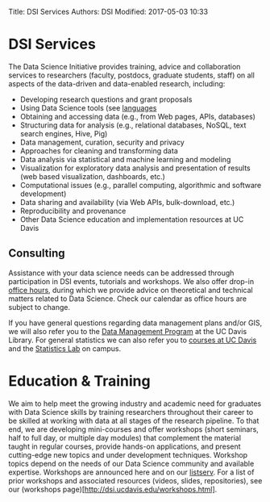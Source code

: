 Title: DSI Services 
Authors: DSI
Modified: 2017-05-03 10:33

# DSI Services

The Data Science Initiative provides training, advice and collaboration services to
researchers (faculty, postdocs, graduate students, staff) on all aspects of
the data-driven and data-enabled research, including:

* Developing research questions and grant proposals
* Using Data Science tools (see [languages](languages.html)
* Obtaining and accessing data (e.g., from Web pages, APIs, databases)
* Structuring data for analysis (e.g., relational databases, NoSQL, text search
  engines, Hive, Pig)
* Data management, curation, security and privacy
* Approaches for cleaning and transforming data
* Data analysis via statistical and machine learning and modeling
* Visualization for exploratory data analysis and presentation of results
  (web based visualization, dashboards, etc.)
* Computational issues (e.g., parallel computing, algorithmic and software
  development)
* Data sharing and availability (via Web APIs, bulk-download, etc.)
* Reproducibility and provenance
* Other Data Science education and implementation resources at UC Davis

## Consulting

Assistance with your data science needs can be addressed through participation
in DSI events, tutorials and workshops. We also offer drop-in [office
hours]({tag}officehours), during which we provide advice on theoretical and technical
matters related to Data Science. Check our calendar as office hours are subject to
change.

If you have general questions regarding data management plans and/or GIS, we
will also refer you to the [Data Management Program][] at the UC Davis
Library. For general statistics we can also refer you to [courses at UC
Davis][] and the [Statistics Lab][] on campus. 

[Data Management Program]: https://www.library.ucdavis.edu/service/data-management/
[Statistics Lab]: http://www.stat.ucdavis.edu/stat-lab/services.html
[Courses at UC Davis]: http://dsi.ucdavis.edu/UCD_courses.html

# Education & Training

We aim to help meet the growing industry and academic need for graduates with
Data Science skills by training researchers throughout their career to be
skilled at working with data at all stages of the research pipeline. To that
end, we are developing mini-courses and offer workshops (short seminars, half to full day, or multiple day
modules) that complement the material taught in regular courses, provide
hands-on applications, and present cutting-edge new topics and under development techniques.
Workshop topics depend on the needs of our Data Science community and available
expertise. Workshops are announced here and on our [listserv](signup.html). For a list of prior workshops and associated resources (videos, slides, repositories), see our (workshops page)[http://dsi.ucdavis.edu/workshops.html].
